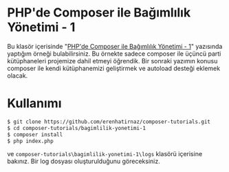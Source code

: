 PHP'de Composer ile Bağımlılık Yönetimi - 1
============================================
Bu klasör içerisinde "[PHP'de Composer ile Bağımlılık Yönetimi - 1](https://erenhatirnaz.wordpress.com/2015/08/14/phpde-composer-ile-bagimlilik-yonetimi-1/)" yazısında yaptığım örneği bulabilirsiniz. Bu örnekte sadece composer ile üçüncü parti kütüphaneleri projemize dahil etmeyi öğrendik. Bir sonraki yazımın konusu composer ile kendi kütüphanemizi geliştirmek ve autoload desteği eklemek olacak.

Kullanımı
==========
```sh
$ git clone https://github.com/erenhatirnaz/composer-tutorials.git
$ cd composer-tutorials/bagimlilik-yonetimi-1
$ composer install
$ php index.php
```
ve `composer-tutorials\bagimlilik-yonetimi-1\logs` klasörü içerisine bakınız. Bir log dosyası oluşturulduğunu göreceksiniz.